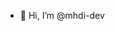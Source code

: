 - 👋 Hi, I’m @mhdi-dev

<!---
mhdi-dev/mhdi-dev is a ✨ special ✨ repository because its `AboutMe.md` (this file) appears on your GitHub profile.
You can click the Preview link to take a look at your changes.
--->
